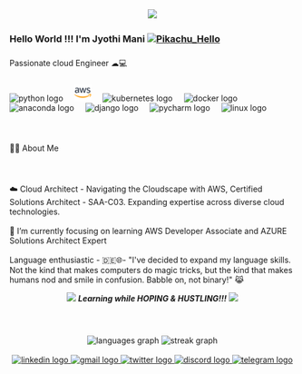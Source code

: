 <div align="center">
  <img height="200" src="https://media.giphy.com/media/l3vR85PnGsBwu1PFK/giphy.gif" />
</div>



###

<h3 align="left">Hello World !!! I'm Jyothi Mani <a href="https://emoji.gg/emoji/4708_Pikachu_Hello">
  <img src="https://cdn3.emoji.gg/emojis/4708_Pikachu_Hello.gif" width="64px" height="64px" alt="Pikachu_Hello">
</a>
 </h3>

###

<p align="left">Passionate cloud Engineer ☁💻</p>

###

<div align="left">
  <img src="https://cdn.jsdelivr.net/gh/devicons/devicon/icons/python/python-original.svg" height="30" alt="python logo"  />
  <img width="12" />
  <img src="https://raw.githubusercontent.com/devicons/devicon/master/icons/amazonwebservices/amazonwebservices-original-wordmark.svg" height="30" alt="aws logo" />
  <img width="12" />
  <img src="https://cdn.jsdelivr.net/gh/devicons/devicon/icons/kubernetes/kubernetes-plain.svg" height="30" alt="kubernetes logo"  />
  <img width="12" />
  <img src="https://cdn.jsdelivr.net/gh/devicons/devicon/icons/docker/docker-original.svg" height="30" alt="docker logo"  />
  <img width="12" />
  <img src="https://cdn.jsdelivr.net/gh/devicons/devicon/icons/anaconda/anaconda-original.svg" height="30" alt="anaconda logo"  />
  <img width="12" />
  <img src="https://cdn.jsdelivr.net/gh/devicons/devicon/icons/django/django-plain.svg" height="30" alt="django logo"  />
  <img width="12" />
  <img src="https://cdn.jsdelivr.net/gh/devicons/devicon/icons/pycharm/pycharm-original.svg" height="30" alt="pycharm logo"  />
  <img width="12" />
  <img src="https://cdn.jsdelivr.net/gh/devicons/devicon/icons/linux/linux-original.svg" height="30" alt="linux logo"  />
</div>

###

<br clear="both">

<p align="left">👨‍💻 About Me</p>

###

<br clear="both">

<p align="left">☁️ Cloud Architect - Navigating the Cloudscape with AWS, Certified Solutions Architect - SAA-C03. Expanding expertise across diverse cloud technologies.<br><br>🌱 I’m currently focusing on learning AWS Developer Associate and AZURE Solutions Architect Expert<br><br>Language enthusiastic - 🇩🇪🌐- "I've decided to expand my language skills. Not the kind that makes computers do magic tricks, but the kind that makes humans nod and smile in confusion. Babble on, not binary!" 😹</p>

<div align="center">
<img src="https://media.giphy.com/media/VgCDAzcKvsR6OM0uWg/giphy.gif" width="50" /> <b><i>Learning while HOPING & HUSTLING!!!</i></b> <img src="https://media.giphy.com/media/7j2hfyeVcDtf2/giphy.gif" width="50" />
</div>

###
</p> <br>


<br clear="both">

<div align="center">
  <img src="https://github-readme-stats.vercel.app/api/top-langs?username=jyothimaniR&locale=en&hide_title=false&layout=compact&card_width=320&langs_count=5&theme=github_dark&hide_border=false&order=2" height="150" alt="languages graph"  />
  <img src="https://streak-stats.demolab.com?user=jyothimaniR&locale=en&mode=daily&theme=gotham&hide_border=false&border_radius=5&order=3" height="150" alt="streak graph"  />
</div>
<br>

<div align="center">
  <a href="https://www.linkedin.com/in/jyothimani/" target="_blank">
    <img src="https://img.shields.io/static/v1?message=LinkedIn&logo=linkedin&label=&color=0077B5&logoColor=white&labelColor=&style=for-the-badge" height="35" alt="linkedin logo"  />
  </a>
  <a href="https://mail.google.com/mail/u/0/?tab=rm&ogbl#inbox" target="_blank">
    <img src="https://img.shields.io/static/v1?message=Gmail&logo=gmail&label=&color=D14836&logoColor=white&labelColor=&style=for-the-badge" height="35" alt="gmail logo"  />
  </a>
  <a href="https://twitter.com/jyothimani97" target="_blank">
    <img src="https://img.shields.io/static/v1?message=Twitter&logo=twitter&label=&color=1DA1F2&logoColor=white&labelColor=&style=for-the-badge" height="35" alt="twitter logo"  />
  </a>
  <a href="jyothimani_13374" target="_blank">
    <img src="https://img.shields.io/static/v1?message=Discord&logo=discord&label=&color=7289DA&logoColor=white&labelColor=&style=for-the-badge" height="35" alt="discord logo"  />
  </a>
  <a href="https://t.me/Jyothimani1197" target="_blank">
    <img src="https://img.shields.io/static/v1?message=Telegram&logo=telegram&label=&color=2CA5E0&logoColor=white&labelColor=&style=for-the-badge" height="35" alt="telegram logo"  />
  </a>
</div>

